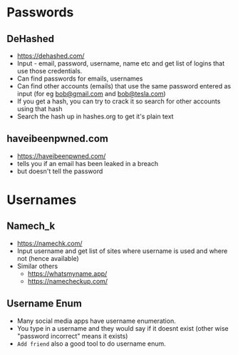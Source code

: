 # Passwords
## DeHashed
- https://dehashed.com/
- Input - email, password, username, name etc and get list of logins that use those credentials. 
- Can find passwords for emails, usernames
- Can find other accounts (emails) that use the same password entered as input (for eg bob@gmail.com and bob@tesla.com)
- If you get a hash, you can try to crack it so search for other accounts using that hash
- Search the hash up in hashes.org to get it's plain text

## haveibeenpwned.com
- https://haveibeenpwned.com/
- tells you if an email has been leaked in a breach
- but doesn't tell the password

# Usernames
## Namech_k
- https://namechk.com/
- Input username and get list of sites where username is used and where not (hence available)
- Similar others
  - https://whatsmyname.app/
  - https://namecheckup.com/


## Username Enum
- Many social media apps have username enumeration.
- You type in a username and they would say if it doesnt exist (other wise "password incorrect" means it exists)
- `Add friend` also a good tool to do username enum.
